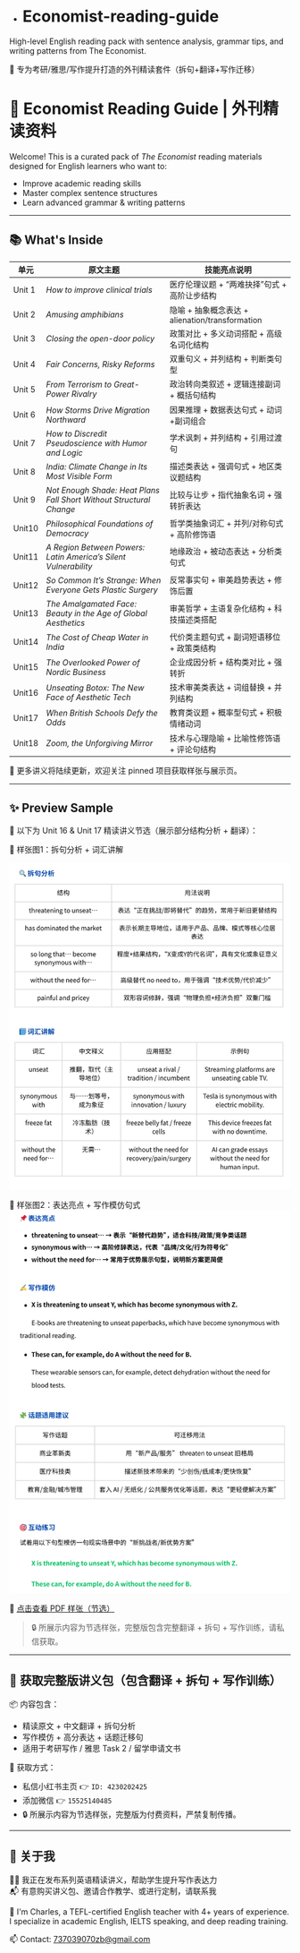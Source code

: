 - # Economist-reading-guide
High-level English reading pack with sentence analysis, grammar tips, and writing patterns from The Economist.

📘 专为考研/雅思/写作提升打造的外刊精读套件（拆句+翻译+写作迁移）
# 🧠 Economist Reading Guide | 外刊精读资料

Welcome! This is a curated pack of *The Economist* reading materials designed for English learners who want to:
- Improve academic reading skills
- Master complex sentence structures
- Learn advanced grammar & writing patterns

---


## 📚 What's Inside

| 单元   | 原文主题                                                                                   | 技能亮点说明                                      |
|--------|--------------------------------------------------------------------------------------------|---------------------------------------------------|
| Unit 1 | *How to improve clinical trials*                                                           | 医疗伦理议题 + “两难抉择”句式 + 高阶让步结构       |
| Unit 2 | *Amusing amphibians*                                                                       | 隐喻 + 抽象概念表达 + alienation/transformation   |
| Unit 3 | *Closing the open-door policy*                                                              | 政策对比 + 多义动词搭配 + 高级名词化结构          |
| Unit 4 | *Fair Concerns, Risky Reforms*                                                              | 双重句义 + 并列结构 + 判断类句型                  |
| Unit 5 | *From Terrorism to Great-Power Rivalry*                                                    | 政治转向类叙述 + 逻辑连接副词 + 概括句结构         |
| Unit 6 | *How Storms Drive Migration Northward*                                                     | 因果推理 + 数据表达句式 + 动词+副词组合            |
| Unit 7 | *How to Discredit Pseudoscience with Humor and Logic*                                      | 学术讽刺 + 并列结构 + 引用过渡句                  |
| Unit 8 | *India: Climate Change in Its Most Visible Form*                                           | 描述类表达 + 强调句式 + 地区类议题结构             |
| Unit 9 | *Not Enough Shade: Heat Plans Fall Short Without Structural Change*                        | 比较与让步 + 指代抽象名词 + 强转折表达             |
| Unit10 | *Philosophical Foundations of Democracy*                                                   | 哲学类抽象词汇 + 并列/对称句式 + 高阶修饰语        |
| Unit11 | *A Region Between Powers: Latin America’s Silent Vulnerability*                            | 地缘政治 + 被动态表达 + 分析类句式                 |
| Unit12 | *So Common It’s Strange: When Everyone Gets Plastic Surgery*                               | 反常事实句 + 审美趋势表达 + 修饰后置               |
| Unit13 | *The Amalgamated Face: Beauty in the Age of Global Aesthetics*                             | 审美哲学 + 主语复杂化结构 + 科技描述类搭配         |
| Unit14 | *The Cost of Cheap Water in India*                                                         | 代价类主题句式 + 副词短语移位 + 政策类结构         |
| Unit15 | *The Overlooked Power of Nordic Business*                                                  | 企业成因分析 + 结构类对比 + 强转折                 |
| Unit16 | *Unseating Botox: The New Face of Aesthetic Tech*                                          | 技术审美类表达 + 词组替换 + 并列结构               |
| Unit17 | *When British Schools Defy the Odds*                                                       | 教育类议题 + 概率型句式 + 积极情绪动词             |
| Unit18 | *Zoom, the Unforgiving Mirror*                                                             | 技术与心理隐喻 + 比喻性修饰语 + 评论句结构         |

📌 更多讲义将陆续更新，欢迎关注 pinned 项目获取样张与展示页。


---

## ✨ Preview Sample

🧾 以下为 Unit 16 & Unit 17 精读讲义节选（展示部分结构分析 + 翻译）：

📌 样张图1：拆句分析 + 词汇讲解 

![Unit16-preview-1](./samples/unit16-preview-1.png)

📌 样张图2：表达亮点 + 写作模仿句式  
![Unit16-preview-2](./samples/unit16-preview-2.png)


📎 [点击查看 PDF 样张（节选）](./samples/Global%20Sensing-%20Breeze%20Tech%20and%20the%20Race%20to%20Detect%20Fires.pdf)

> 🔒 所展示内容为节选样张，完整版包含完整翻译 + 拆句 + 写作训练，请私信获取。
---

## 🛒 获取完整版讲义包（包含翻译 + 拆句 + 写作训练）

📦 内容包含：
- 精读原文 + 中文翻译 + 拆句分析
- 写作模仿 + 高分表达 + 话题迁移句
- 适用于考研写作 / 雅思 Task 2 / 留学申请文书

📲 获取方式：
- 私信小红书主页 👉 `ID: 4230202425`
- 添加微信 👉 `15525140485`
- 🔒 所展示内容为节选样张，完整版为付费资料，严禁复制传播。
---

## 📌 关于我
🧑‍🏫 我正在发布系列英语精读讲义，帮助学生提升写作表达力  
📬 有意购买讲义包、邀请合作教学、或进行定制，请联系我

👋 I'm Charles, a TEFL-certified English teacher with 4+ years of experience.  
I specialize in academic English, IELTS speaking, and deep reading training.

📫 Contact: 737039070zb@gmail.com
